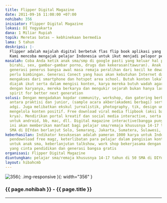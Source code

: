 ```yaml
---
title: Flipper Digital Magazine
date: 2011-09-16 11:08:00 +07:00
nohibah: 356
inisiator: Flipper Digital Magazine
lokasi: DI Yogyakarta
dana: 1 Miliar Rupiah
topik: Meretas batas – kebhinekaan bermedia
lama: 5 tahun
deskripsi: |-
  Flipper adalah majalah digital berbetuk flas flip book aplikasi yang bisa didownload dan disebarluaskan seperti virus membuat viral media yang begitu cepat. Konten isinya adalah karya-karya temen-temen remaja khususnya pelajar sma dengan target 1000 karya dalam setiap tahunnya yang dikemas dalam tema bangga punya karya.
  Kami mencoba mengajak pelajar Indonesia untuk ikut menjadi pelopor peradaban bangsa yang kuat dan kreatif, dimulai dari pemudanya yang penuh semangat untuk mengembangkan media informasi dan edukasi tempat berbagi mengembangkan diri dan mengembangkan pola pikir yang visioner, entrepreneur, dan akhlak baik didasari keimanan kepada Tuhan YME .
masalah: Coba Anda ketik anak sma/smp di google pasti yang keluar hal pertama tentang
  birahi, sex, gambar-gambar porno, drugs dan kekerasan(tawuran). Anak sma adalah
  generasi penerus bangsa awal masa remaja peralihan dari kecil ke dewasa, labil dan
  perlu bimbingan. Generasi Conect yang haus akan kebutuhan Internet dan kebanyakan
  mengakses dari smartphone dan hotspot area school. Butuh konten lokal positif, butuh
  diajak ikut serta dalam mengisi konten, karya mereka butuh wadah agar mereka bangga
  dengan karyanya, mereka berkarya dan mengukir sejarah bukan hanya larut oleh zaman.
  spirit for better next generation
solusi: Dengan mengadakan kopdar community, workshop, dan gatering berbagi ilmu gratis
  antara praktisi dan junior, (sample acara akber(akademi berbagi) serta wedangan
  adgi. Juga melibatkan ekskul jurnalistik, photography, tik, design untuk bersama
  mengelola konten positif. Free download viral media flipbook (aksi bangga punya
  krya). Mendirikan portal kreatif dan social media interactive, serta web mobile
  untuk android, bb, mac, dll. Digital magazine interactive(bangga punya karya). Proyek
  ini akan memberikan manfaat bagi pelajar sma/remaja khususnya 14-17 tahun di 50
  SMA di DIYdan berlanjut Solo, Semarang, Jakarta, Sumatera, Sulawesi, dan Papua
keberhasilan: Indikator kesuksesan adalah pameran 1000 karya untuk Indonesia, 1 juta
  pendownload free magz, keterlibatan para pelajar dalam pengisian konten positif
  untuk anak sma, keberlanjutan talkshow, work shop bekerjasama dengan pihak-hihak
  yang cinta pendidikan dan generasi bangsa gratis
organisasi: Flipper Digital Magazine
diuntungkan: pelajar sma/remaja khususnya 14-17 tahun di 50 SMA di DIYdan berlanjut Solo, Semarang, Jakarta, Sumatera, Sulawesi, dan Papua
layout: hibahcmb
---
```


![356](/static/img/hibahcmb/356.png){: .img-responsive }{: width="356" }

### {{ page.nohibah }} - {{ page.title }}

---

